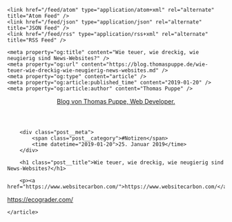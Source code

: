 <!doctype html>
<html lang="de">
<head>
    <meta charset="utf-8">
    <meta name="language" content="de">
    <title>Wie teuer, wie dreckig, wie neugierig sind News-Websites?</title>
    <meta name="description" content="Was kostet es, eine Woche lang die Nachrichten auf dem Prepaid-handy zu lesen?">
    <meta name="date" content="2019-01-20">
    <meta name="viewport" content="width=device-width, initial-scale=1">
    <link rel="stylesheet" href="/assets/styles.css"/>
    <link href="/" rel="home start" />

    <link href="/feed/atom" type="application/atom+xml" rel="alternate" title="Atom Feed" />
    <link href="/feed/json" type="application/json" rel="alternate" title="JSON Feed" />
    <link href="/feed/rss" type="application/rss+xml" rel="alternate" title="RSS Feed" />

    <meta property="og:title" content="Wie teuer, wie dreckig, wie neugierig sind News-Websites?" />
    <meta property="og:url" content="https://blog.thomaspuppe.de/wie-teuer-wie-dreckig-wie-neugierig-news-websites.md" />
    <meta property="og:type" content="article" />
    <meta property="og:article:published_time" content="2019-01-20" />
    <meta property="og:article:author" content="Thomas Puppe" />

</head>
<body>
    <header>
        <p><a href="https://blog.thomaspuppe.de/" rel="home start">Blog von Thomas Puppe, Web Developer.</a></p>
    </header>
    <article class="post">

        <div class="post__meta">
            <span class="post__category">#Notizen</span>
            <time datetime="2019-01-20">25. Januar 2019</time>
        </div>

        <h1 class="post__title">Wie teuer, wie dreckig, wie neugierig sind News-Websites?</h1>

        <p><a href="https://www.websitecarbon.com/">https://www.websitecarbon.com/</a>
<a href="https://ecograder.com/">https://ecograder.com/</a></p>


    </article>
</body>
</html>
